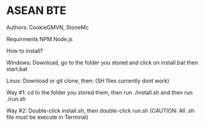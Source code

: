 # ASEAN BTE


Authors: CookieGMVN, StoneMc

Requirments
NPM 
Node.js

How to install?

Windows: Download, go to the folder you stored and click on install.bat then start.bat

Linux: Download or git clone, then: (SH files currently dont work)

Way #1: cd to the folder you stored them, then run ./install.sh and then run ./run.sh

Way #2: Double-click install.sh, then double-click run.sh (CAUTION: All .sh file must be execute in Terminal)



